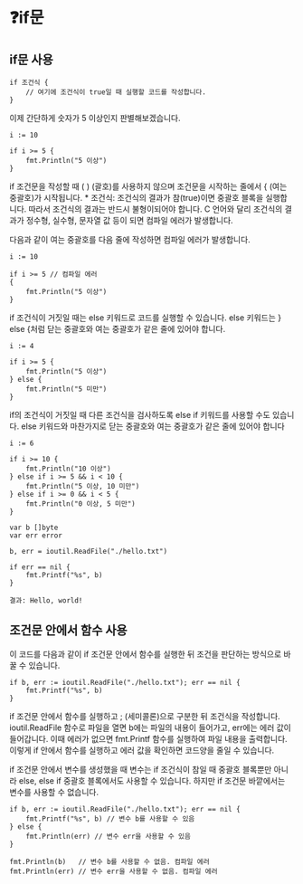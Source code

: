 # ❓if문
## if문 사용
```
if 조건식 {
	// 여기에 조건식이 true일 때 실행할 코드를 작성합니다.
}
```
이제 간단하게 숫자가 5 이상인지 판별해보겠습니다.
```
i := 10

if i >= 5 {
	fmt.Println("5 이상")
}
```
if 조건문을 작성할 때 ( ) (괄호)를 사용하지 않으며 조건문을 시작하는 줄에서 { (여는 중괄호)가 시작됩니다. * 조건식: 조건식의 결과가 참(true)이면 중괄호 블록을 실행합니다. 따라서 조건식의 결과는 반드시 불형이되어야 합니다. C 언어와 달리 조건식의 결과가 정수형, 실수형, 문자열 값 등이 되면 컴파일 에러가 발생합니다.

다음과 같이 여는 중괄호를 다음 줄에 작성하면 컴파일 에러가 발생합니다.

```
i := 10

if i >= 5 // 컴파일 에러
{
	fmt.Println("5 이상")
}
```
if 조건식이 거짓일 때는 else 키워드로 코드를 실행할 수 있습니다. else 키워드는 } else {처럼 닫는 중괄호와 여는 중괄호가 같은 줄에 있어야 합니다.

```
i := 4

if i >= 5 {
	fmt.Println("5 이상")
} else {
	fmt.Println("5 미만")
}
```

if의 조건식이 거짓일 때 다른 조건식을 검사하도록 else if 키워드를 사용할 수도 있습니다. else 키워드와 마찬가지로 닫는 중괄호와 여는 중괄호가 같은 줄에 있어야 합니다

```
i := 6

if i >= 10 {
	fmt.Println("10 이상")
} else if i >= 5 && i < 10 {
	fmt.Println("5 이상, 10 미만")
} else if i >= 0 && i < 5 {
	fmt.Println("0 이상, 5 미만")
}
```

```
var b []byte
var err error

b, err = ioutil.ReadFile("./hello.txt")

if err == nil {
	fmt.Printf("%s", b)
}

결과: Hello, world!
```
## 조건문 안에서 함수 사용
이 코드를 다음과 같이 if 조건문 안에서 함수를 실행한 뒤 조건을 판단하는 방식으로 바꿀 수 있습니다.

```
if b, err := ioutil.ReadFile("./hello.txt"); err == nil {
	fmt.Printf("%s", b)
}
```


if 조건문 안에서 함수를 실행하고 ; (세미콜론)으로 구분한 뒤 조건식을 작성합니다. ioutil.ReadFile 함수로 파일을 열면 b에는 파일의 내용이 들어가고, err에는 에러 값이 들어갑니다. 이때 에러가 없으면 fmt.Printf 함수를 실행하여 파일 내용을 출력합니다. 이렇게 if 안에서 함수를 실행하고 에러 값을 확인하면 코드양을 줄일 수 있습니다.

if 조건문 안에서 변수를 생성했을 때 변수는 if 조건식이 참일 때 중괄호 블록뿐만 아니라 else, else if 중괄호 블록에서도 사용할 수 있습니다. 하지만 if 조건문 바깥에서는 변수를 사용할 수 없습니다.

```
if b, err := ioutil.ReadFile("./hello.txt"); err == nil {
	fmt.Printf("%s", b) // 변수 b를 사용할 수 있음
} else {
	fmt.Println(err) // 변수 err을 사용할 수 있음
}

fmt.Println(b)   // 변수 b를 사용할 수 없음. 컴파일 에러
fmt.Println(err) // 변수 err을 사용할 수 없음. 컴파일 에러
```


